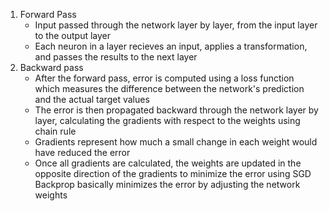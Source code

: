 1. Forward Pass
	- Input passed through the network layer by layer, from the input layer to the output layer
	- Each neuron in a layer recieves an input, applies a transformation, and passes the results to the next layer
2. Backward pass
	- After the forward pass, error is computed using a loss function which measures the difference between the network's prediction and the actual target values 
	- The error is then propagated backward through the network layer by layer, calculating the gradients with respect to the weights using chain rule
	- Gradients represent how much a small change in each weight would have reduced the error
	- Once all gradients are calculated, the weights are updated in the opposite direction of the gradients to minimize the error using SGD
Backprop basically minimizes the error by adjusting the network weights